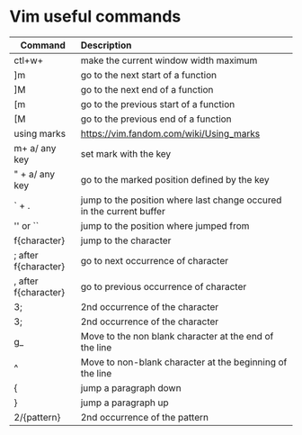 # Vim useful commands

|Command        | Description                                               |
|---------------|:--------------|
|ctl+w+         | make the current window width maximum                     |
|]m             | go to the next start of a function                        |
| ]M            | go to the next end of a function                          |
|[m             | go to the previous start of a function                    |
|[M             | go to the previous end of a function                      |
|using marks    | https://vim.fandom.com/wiki/Using_marks                   |
|m+ a/ any key  | set mark with the key                                     |
|" + a/ any key | go to the marked position defined by the key              |
|\` + .         | jump to the position where last change occured in the current buffer|
|'' or ``             | jump to the position where jumped from                    |
|f{character}   | jump to the character                                     |
|; after f{character} | go to next occurrence of character                  |
|, after f{character} | go to previous occurrence of character                  |
|3;             | 2nd occurrence of the character                           |
|3;             | 2nd occurrence of the character                           |
| g_            | Move to the non blank character at the end of the line    |
|^              | Move to non-blank character at the beginning of the line  |
|{              | jump a paragraph down                                     |
|}              | jump a paragraph up                                       |
|2/{pattern}    | 2nd occurrence of the pattern                             |







